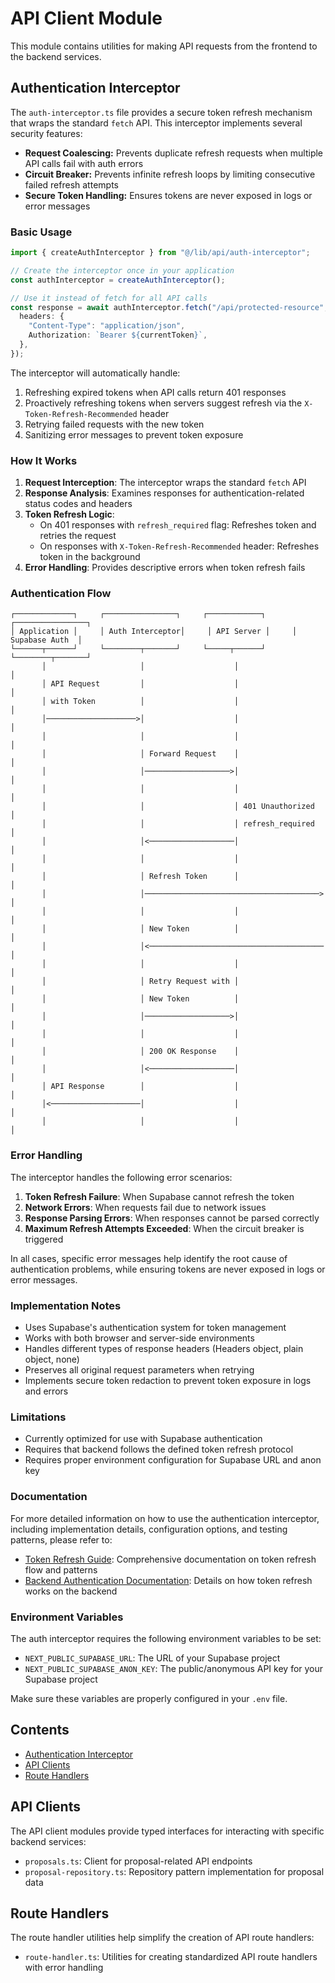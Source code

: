 # API Client Module

This module contains utilities for making API requests from the frontend to the backend services.

## Authentication Interceptor

The `auth-interceptor.ts` file provides a secure token refresh mechanism that wraps the standard `fetch` API. This interceptor implements several security features:

- **Request Coalescing:** Prevents duplicate refresh requests when multiple API calls fail with auth errors
- **Circuit Breaker:** Prevents infinite refresh loops by limiting consecutive failed refresh attempts
- **Secure Token Handling:** Ensures tokens are never exposed in logs or error messages

### Basic Usage

```typescript
import { createAuthInterceptor } from "@/lib/api/auth-interceptor";

// Create the interceptor once in your application
const authInterceptor = createAuthInterceptor();

// Use it instead of fetch for all API calls
const response = await authInterceptor.fetch("/api/protected-resource", {
  headers: {
    "Content-Type": "application/json",
    Authorization: `Bearer ${currentToken}`,
  },
});
```

The interceptor will automatically handle:

1. Refreshing expired tokens when API calls return 401 responses
2. Proactively refreshing tokens when servers suggest refresh via the `X-Token-Refresh-Recommended` header
3. Retrying failed requests with the new token
4. Sanitizing error messages to prevent token exposure

### How It Works

1. **Request Interception**: The interceptor wraps the standard `fetch` API
2. **Response Analysis**: Examines responses for authentication-related status codes and headers
3. **Token Refresh Logic**:
   - On 401 responses with `refresh_required` flag: Refreshes token and retries the request
   - On responses with `X-Token-Refresh-Recommended` header: Refreshes token in the background
4. **Error Handling**: Provides descriptive errors when token refresh fails

### Authentication Flow

```
┌─────────────┐     ┌────────────────┐     ┌────────────┐     ┌────────────────┐
│ Application │     │ Auth Interceptor│     │ API Server │     │ Supabase Auth  │
└──────┬──────┘     └────────┬───────┘     └─────┬──────┘     └────────┬───────┘
       │                     │                    │                     │
       │ API Request         │                    │                     │
       │ with Token          │                    │                     │
       │────────────────────>│                    │                     │
       │                     │                    │                     │
       │                     │ Forward Request    │                     │
       │                     │───────────────────>│                     │
       │                     │                    │                     │
       │                     │                    │ 401 Unauthorized    │
       │                     │                    │ refresh_required    │
       │                     │<───────────────────│                     │
       │                     │                    │                     │
       │                     │ Refresh Token      │                     │
       │                     │───────────────────────────────────────>  │
       │                     │                    │                     │
       │                     │ New Token          │                     │
       │                     │<───────────────────────────────────────  │
       │                     │                    │                     │
       │                     │ Retry Request with │                     │
       │                     │ New Token          │                     │
       │                     │───────────────────>│                     │
       │                     │                    │                     │
       │                     │ 200 OK Response    │                     │
       │                     │<───────────────────│                     │
       │ API Response        │                    │                     │
       │<────────────────────│                    │                     │
       │                     │                    │                     │
```

### Error Handling

The interceptor handles the following error scenarios:

1. **Token Refresh Failure**: When Supabase cannot refresh the token
2. **Network Errors**: When requests fail due to network issues
3. **Response Parsing Errors**: When responses cannot be parsed correctly
4. **Maximum Refresh Attempts Exceeded**: When the circuit breaker is triggered

In all cases, specific error messages help identify the root cause of authentication problems, while ensuring tokens are never exposed in logs or error messages.

### Implementation Notes

- Uses Supabase's authentication system for token management
- Works with both browser and server-side environments
- Handles different types of response headers (Headers object, plain object, none)
- Preserves all original request parameters when retrying
- Implements secure token redaction to prevent token exposure in logs and errors

### Limitations

- Currently optimized for use with Supabase authentication
- Requires that backend follows the defined token refresh protocol
- Requires proper environment configuration for Supabase URL and anon key

### Documentation

For more detailed information on how to use the authentication interceptor, including implementation details, configuration options, and testing patterns, please refer to:

- [Token Refresh Guide](./docs/token-refresh-guide.md): Comprehensive documentation on token refresh flow and patterns
- [Backend Authentication Documentation](../../docs/backend-auth.md): Details on how token refresh works on the backend

### Environment Variables

The auth interceptor requires the following environment variables to be set:

- `NEXT_PUBLIC_SUPABASE_URL`: The URL of your Supabase project
- `NEXT_PUBLIC_SUPABASE_ANON_KEY`: The public/anonymous API key for your Supabase project

Make sure these variables are properly configured in your `.env` file.

## Contents

- [Authentication Interceptor](#authentication-interceptor)
- [API Clients](#api-clients)
- [Route Handlers](#route-handlers)

## API Clients

The API client modules provide typed interfaces for interacting with specific backend services:

- `proposals.ts`: Client for proposal-related API endpoints
- `proposal-repository.ts`: Repository pattern implementation for proposal data

## Route Handlers

The route handler utilities help simplify the creation of API route handlers:

- `route-handler.ts`: Utilities for creating standardized API route handlers with error handling
